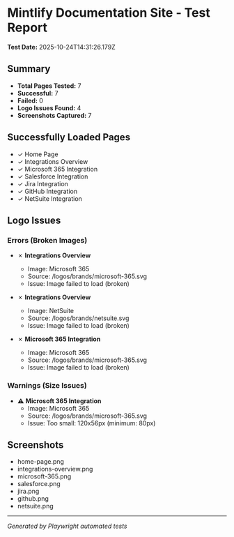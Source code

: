 # Mintlify Documentation Site - Test Report

**Test Date:** 2025-10-24T14:31:26.179Z

## Summary

- **Total Pages Tested:** 7
- **Successful:** 7
- **Failed:** 0
- **Logo Issues Found:** 4
- **Screenshots Captured:** 7

## Successfully Loaded Pages

- ✓ Home Page
- ✓ Integrations Overview
- ✓ Microsoft 365 Integration
- ✓ Salesforce Integration
- ✓ Jira Integration
- ✓ GitHub Integration
- ✓ NetSuite Integration

## Logo Issues

### Errors (Broken Images)

- ✗ **Integrations Overview**
  - Image: Microsoft 365
  - Source: /logos/brands/microsoft-365.svg
  - Issue: Image failed to load (broken)

- ✗ **Integrations Overview**
  - Image: NetSuite
  - Source: /logos/brands/netsuite.svg
  - Issue: Image failed to load (broken)

- ✗ **Microsoft 365 Integration**
  - Image: Microsoft 365
  - Source: /logos/brands/microsoft-365.svg
  - Issue: Image failed to load (broken)

### Warnings (Size Issues)

- ⚠ **Microsoft 365 Integration**
  - Image: Microsoft 365
  - Source: /logos/brands/microsoft-365.svg
  - Issue: Too small: 120x56px (minimum: 80px)

## Screenshots

- home-page.png
- integrations-overview.png
- microsoft-365.png
- salesforce.png
- jira.png
- github.png
- netsuite.png

---
*Generated by Playwright automated tests*
